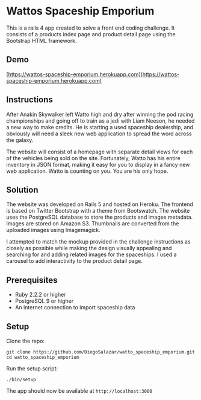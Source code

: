 # Wattos Spaceship Emporium

This is a rails 4 app created to solve a front end coding challenge. It consists of a products index page and product detail page using the Bootstrap HTML framework.

## Demo

[https://wattos-spaceship-emporium.herokuapp.com](https://wattos-spaceship-emporium.herokuapp.com)

## Instructions

After Anakin Skywalker left Watto high and dry after winning the pod racing championships and going off to train as a jedi with Liam Neeson, he needed a new way to make credits. He is starting a used spaceship dealership, and obviously will need a sleek new web application to spread the word across the galaxy.

The website will consist of a homepage with separate detail views for each of the vehicles being sold on the site. Fortunately, Watto has his entire inventory in JSON format, making it easy for you to display in a fancy new web application. Watto is counting on you. You are his only hope.

## Solution

The website was developed on Rails 5 and hosted on Heroku. The frontend is based on Twitter Bootstrap with a theme from Bootswatch. The website uses the PostgreSQL database to store the products and images metadata. Images are stored on Amazon S3. Thumbnails are converted from the uploaded images using Imagemagick.

I attempted to match the mockup provided in the challenge instructions as closely as possible while making the design visually appealing and searching for and adding related images for the spaceships. I used a carousel to add interactivity to the product detail page.

## Prerequisites

 - Ruby 2.2.2 or higher
 - PostgreSQL 9 or higher
 - An internet connection to import spaceship data

## Setup

Clone the repo:

```
git clone https://github.com/DiegoSalazar/watto_spaceship_emporium.git
cd watto_spaceship_emporium
```

Run the setup script:

```
./bin/setup
```

The app should now be available at `http://localhost:3000`
